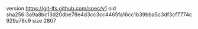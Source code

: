 version https://git-lfs.github.com/spec/v1
oid sha256:3a9a8bc13d20dbe78e4d3cc3cc4465fa16cc1b39bba5c3df3cf7774c929a78c9
size 2807
